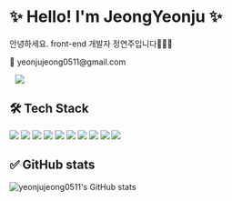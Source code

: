 
<h1>✨ Hello! I'm JeongYeonju ✨</h1>
<p>안녕하세요. front-end 개발자 정연주입니다🙋🏻‍♀️</p>

<p>💌 yeonjujeong0511@gmail.com</p>
<a href="https://velog.io/@yeonju0511">
    <img 
        src="http://img.shields.io/badge/-Velog-21C998?style=flat&logo=Vector Logo Zone&link=https://velog.io/@yeonju0511"
        style="height : auto; margin-left : 10px; margin-right : 10px;"/>
</a>

 ## 🛠 Tech Stack 
 
 <div>
  <img src="https://img.shields.io/badge/HTML5-E34F26?style=flat&logo=HTML5&logoColor=white" />
  <img src="https://img.shields.io/badge/CSS3-1572B6?style=flat&logo=CSS3&logoColor=white" />
  <img src="https://img.shields.io/badge/JavaScript-F7DF1E?style=flat-square&logo=JavaScript&logoColor=white"/>
  <img src="https://img.shields.io/badge/TypeScript-3178C6?style=flat-square&logo=TypeScript&logoColor=white"/>
  <img src="https://img.shields.io/badge/Python-3776AB?style=flat-square&logo=Python&logoColor=white"/>
  <img src="https://img.shields.io/badge/MySQL-4479A1?style=flat-square&logo=MySQL&logoColor=white"/>
  <img src="https://img.shields.io/badge/Node.js-339933?style=flat-square&logo=Node.js&logoColor=white"/>
  <img src="https://img.shields.io/badge/React-61DAFB?style=flat-square&logo=React&logoColor=white"/>
  <img src="https://img.shields.io/badge/Sass-CC6699?style=flat-square&logo=Sass&logoColor=white"/>
  <img src="https://img.shields.io/badge/Figma-F24E1E?style=flat-square&logo=Figma&logoColor=white"/>
 </div>
 
 
 ## ✅ GitHub stats
 
![yeonjujeong0511's GitHub stats](https://github-readme-stats.vercel.app/api?username=yeonjujeong0511&show_icons=true&theme=vue)
